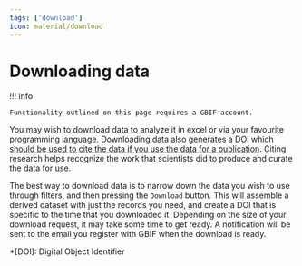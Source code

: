 ```yaml
---
tags: ['download']
icon: material/download
---
```


# Downloading data

!!! info

    Functionality outlined on this page requires a GBIF account.

You may wish to download data to analyze it in excel or via your favourite programming language. Downloading data also generates a DOI which [should be used to cite the data if you use the data for a publication](https://www.gbif.org/citation-guidelines). Citing research helps recognize the work that scientists did to produce and curate the data for use.

The best way to download data is to narrow down the data you wish to use through filters, and then pressing the `Download` button. This will assemble a derived dataset with just the records you need, and create a DOI that is specific to the time that you downloaded it. Depending on the size of your download request, it may take some time to get ready. A notification will be sent to the email you register with GBIF when the download is ready.


*[DOI]: Digital Object Identifier